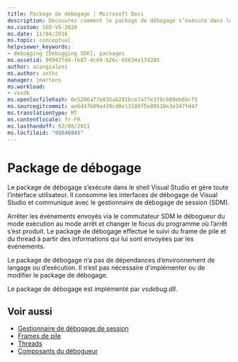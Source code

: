 ```yaml
---
title: Package de débogage | Microsoft Docs
description: Découvrez comment le package de débogage s’exécute dans le shell Visual Studio et gère l’interface utilisateur en consommant les interfaces de débogage et en communiquant avec le gestionnaire de débogage de session.
ms.custom: SEO-VS-2020
ms.date: 11/04/2016
ms.topic: conceptual
helpviewer_keywords:
- debugging [Debugging SDK], packages
ms.assetid: 99947fd4-fb87-4c69-b26c-65634e17d285
author: acangialosi
ms.author: anthc
manager: jmartens
ms.workload:
- vssdk
ms.openlocfilehash: 0e5296a77e835ab291bce7a77e3f0cb09eb6bcf5
ms.sourcegitcommit: ae6d47b09a439cd0e13180f5e89510e3e347fd47
ms.translationtype: MT
ms.contentlocale: fr-FR
ms.lasthandoff: 02/08/2021
ms.locfileid: "99840845"
---
```

# <a name="debug-package"></a>Package de débogage
Le package de débogage s’exécute dans le shell Visual Studio et gère toute l’interface utilisateur. Il consomme les interfaces de débogage de Visual Studio et communique avec le gestionnaire de débogage de session (SDM).

 Arrêter les événements envoyés via le commutateur SDM le débogueur du mode exécution au mode arrêt et changer le focus du programme où l’arrêt s’est produit. Le package de débogage effectue le suivi du frame de pile et du thread à partir des informations qui lui sont envoyées par les événements.

 Le package de débogage n’a pas de dépendances d’environnement de langage ou d’exécution. Il n’est pas nécessaire d’implémenter ou de modifier le package de débogage.

 Le package de débogage est implémenté par *vsdebug.dll*.

## <a name="see-also"></a>Voir aussi
- [Gestionnaire de débogage de session](../../extensibility/debugger/session-debug-manager.md)
- [Frames de pile](../../extensibility/debugger/stack-frames.md)
- [Threads](../../extensibility/debugger/threads.md)
- [Composants du débogueur](../../extensibility/debugger/debugger-components.md)
